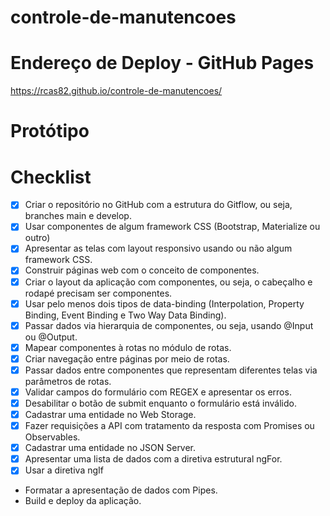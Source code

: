 # controle-de-manutencoes

# Endereço de Deploy - GitHub Pages

https://rcas82.github.io/controle-de-manutencoes/

# Protótipo

# Checklist

- [x] Criar o repositório no GitHub com a estrutura do Gitflow, ou seja, branches main e develop.
- [x] Usar componentes de algum framework CSS (Bootstrap, Materialize ou outro)
- [x] Apresentar as telas com layout responsivo usando ou não algum framework CSS.
- [x] Construir páginas web com o conceito de componentes.
- [x] Criar o layout da aplicação com componentes, ou seja, o cabeçalho e rodapé precisam ser componentes.
- [x] Usar pelo menos dois tipos de data-binding (Interpolation, Property Binding, Event Binding e Two Way Data Binding).
- [x] Passar dados via hierarquia de componentes, ou seja, usando @Input ou @Output.
- [x] Mapear componentes à rotas no módulo de rotas.
- [x] Criar navegação entre páginas por meio de rotas.
- [x] Passar dados entre componentes que representam diferentes telas via parâmetros de rotas.
- [x] Validar campos do formulário com REGEX e apresentar os erros.
- [x] Desabilitar o botão de submit enquanto o formulário está inválido.
- [x] Cadastrar uma entidade no Web Storage.
- [x] Fazer requisições a API com tratamento da resposta com Promises ou Observables.
- [x] Cadastrar uma entidade no JSON Server.
- [x] Apresentar uma lista de dados com a diretiva estrutural ngFor.
- [x] Usar a diretiva ngIf
- Formatar a apresentação de dados com Pipes.
- Build e deploy da aplicação.
